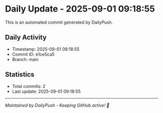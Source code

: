 # Daily Update - 2025-09-01 09:18:55

This is an automated commit generated by DailyPush.

## Daily Activity
- Timestamp: 2025-09-01 09:18:55
- Commit ID: e1ce5ca5
- Branch: main

## Statistics
- Total commits: 2
- Last update: 2025-09-01 09:18:55

---
*Maintained by DailyPush - Keeping GitHub active! 🚀*
